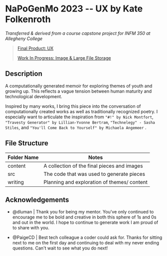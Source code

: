 # NaPoGenMo 2023  --  UX by Kate Folkenroth
  _Transferred & derived from a course capstone project for INFM 350 at Allegheny College_

> [Final Product: UX](https://drive.google.com/file/d/1rCiSIOaggu7o_aKaT8zUHjyREQKJIF_-/view?usp=sharing)
> 
> 
> [Work In Progress: Image & Large File Storage](https://drive.google.com/drive/folders/1sNS6QwddzXbbRsfdjXAeMfWD8FCsRRzL?usp=sharing)
> 

## Description

  A computationally generated memoir for exploring themes of youth and growing up. This reflects a vague tension between human maturity and technological development.

  Inspired by many works, I bring this piece into the conversation of computationally created works as well as traditionally recognized poetry. I especially want to articulate the inspiration from `"#!" by Nick Montfort`, `"Travesty Generator" by Lillian-Yvonne Bertram`, `"Technelegy" - Sasha Stiles`, and `"You'll Come Back to Yourself" by Michaela Angemeer` .

## File Structure

| Folder Name | Notes  |
| ----------- | ------ |
| content | A collection of the final pieces and images |
| src | The code that was used to generate pieces |
| writing | Planning and exploration of themes/ content |

## Acknowledgements

- @dluman | Thank you for being my mentor. You've only continued to encourage me to be bold and creative in both this sphere of 1s and 0s and out in the world. I hope to continue to generate work I am proud of to share with you. 

- @PaigeCD | Best tech colleague a coder could ask for. Thanks for sitting next to me on the first day and continuing to deal with my never ending questions. Can't wait to see what you do next!

